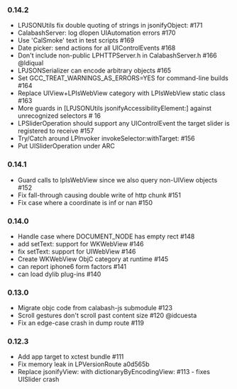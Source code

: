 ### 0.14.2

* LPJSONUtils fix double quoting of strings in jsonifyObject: #171
* CalabashServer: log dlopen UIAutomation errors #170
* Use 'CalSmoke' text in test scripts #169
* Date picker: send actions for all UIControlEvents #168
* Don't include non-public LPHTTPServer.h in CalabashServer.h #166 @ldiqual
* LPJSONSerializer can encode arbitrary objects #165
* Set GCC\_TREAT\_WARNINGS\_AS\_ERRORS=YES for command-line builds #164
* Replace UIView+LPIsWebView category with LPIsWebView static class #163
* More guards in [LPJSONUtils jsonifyAccessibilityElement:] against unrecognized selectors # 16
* LPSliderOperation should support any UIControlEvent the target slider is registered to receive #157
* Try/Catch around LPInvoker invokeSelector:withTarget: #156
* Put UISliderOperation under ARC

### 0.14.1

* Guard calls to lpIsWebView since we also query non-UIView objects #152
* Fix fall-through causing double write of http chunk #151
* Fix case where a coordinate is inf or nan #150

### 0.14.0

* Handle case where DOCUMENT\_NODE has empty rect #148
* add setText: support for WKWebView #146
* fix setText: support for UIWebView #146
* Create WKWebView ObjC category at runtime #145
* can report iphone6 form factors #141
* can load dylib plug-ins #140

### 0.13.0

* Migrate objc code from calabash-js submodule #123
* Scroll gestures don't scroll past content size #120 @idcuesta
* Fix an edge-case crash in dump route #119

### 0.12.3

* Add app target to xctest bundle #111
* Fix memory leak in LPVersionRoute a0d565b
* Replace jsonifyView: with dictionaryByEncodingView: #113 - fixes UISlider crash

